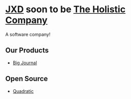 # [JXD](https://www.jxd.dev) soon to be [The Holistic Company](https://www.holistic.company)

A software company!

## Our Products

- [Big Journal](https://www.bigjournal.app)

## Open Source

- [Quadratic](https://github.com/jxdltd/quadratic-v2)
